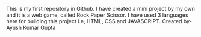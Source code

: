 This is my first repository in Github. I have created a mini project by my own and it is a web game, called Rock Paper Scissor. I have used 3 languages here for building this project i.e, HTML, CSS and JAVASCRIPT.
Created by- Ayush Kumar Gupta
